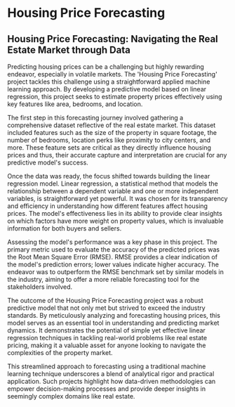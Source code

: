# Housing Price Forecasting

## **Housing Price Forecasting: Navigating the Real Estate Market through Data**

Predicting housing prices can be a challenging but highly rewarding endeavor, especially in volatile markets. The 'Housing Price Forecasting' project tackles this challenge using a straightforward applied machine learning approach. By developing a predictive model based on linear regression, this project seeks to estimate property prices effectively using key features like area, bedrooms, and location.

The first step in this forecasting journey involved gathering a comprehensive dataset reflective of the real estate market. This dataset included features such as the size of the property in square footage, the number of bedrooms, location perks like proximity to city centers, and more. These feature sets are critical as they directly influence housing prices and thus, their accurate capture and interpretation are crucial for any predictive model's success.

Once the data was ready, the focus shifted towards building the linear regression model. Linear regression, a statistical method that models the relationship between a dependent variable and one or more independent variables, is straightforward yet powerful. It was chosen for its transparency and efficiency in understanding how different features affect housing prices. The model's effectiveness lies in its ability to provide clear insights on which factors have more weight on property values, which is invaluable information for both buyers and sellers.

Assessing the model's performance was a key phase in this project. The primary metric used to evaluate the accuracy of the predicted prices was the Root Mean Square Error (RMSE). RMSE provides a clear indication of the model's prediction errors; lower values indicate higher accuracy. The endeavor was to outperform the RMSE benchmark set by similar models in the industry, aiming to offer a more reliable forecasting tool for the stakeholders involved.

The outcome of the Housing Price Forecasting project was a robust predictive model that not only met but strived to exceed the industry standards. By meticulously analyzing and forecasting housing prices, this model serves as an essential tool in understanding and predicting market dynamics. It demonstrates the potential of simple yet effective linear regression techniques in tackling real-world problems like real estate pricing, making it a valuable asset for anyone looking to navigate the complexities of the property market.

This streamlined approach to forecasting using a traditional machine learning technique underscores a blend of analytical rigor and practical application. Such projects highlight how data-driven methodologies can empower decision-making processes and provide deeper insights in seemingly complex domains like real estate.
